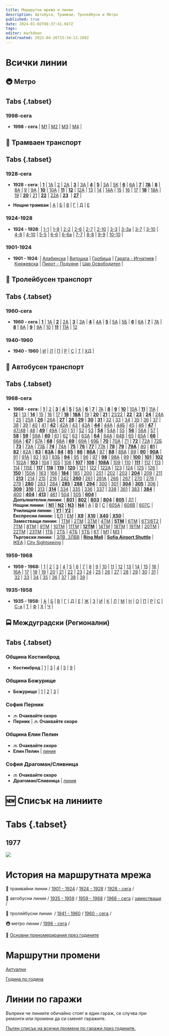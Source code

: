 ```yaml
---
title: Маршрутна мрежа и линии
description: Автобуси, Трамваи, Тролейбуси и Метро
published: true
date: 2024-01-02T08:37:41.047Z
tags: 
editor: markdown
dateCreated: 2022-04-26T15:34:13.268Z
---
```


# Всички линии

## 🚇 Метро

## Tabs  {.tabset}

###  1998-сега

-   **1998 - сега** | [M1](/bg/sofia-metro/line-1) | [M2](/bg/sofia-metro/line-2) | [M3](/bg/sofia-metro/line-3) | [M4](/bg/sofia-metro/line-4) |

## 🚋 Трамваен транспорт

## Tabs  {.tabset}

###  1928-сега

-   **1928 - сега**: | [**1**](/bg/public-transport/tram-routes-1928-sega/1) | [1А](/bg/public-transport/tram-routes-1928-sega/1A) | [2](/bg/public-transport/tram-routes-1928-sega/2) | [2А](/bg/public-transport/tram-routes-1928-sega/2A) | [**3**](/bg/public-transport/tram-routes-1928-sega/3) | [3А](/bg/public-transport/tram-routes-1928-sega/3A) | [**4**](/bg/public-transport/tram-routes-1928-sega/4) | [**5**](/bg/public-transport/tram-routes-1928-sega/5) | [5А](/bg/public-transport/tram-routes-1928-sega/5A) | [5K](/bg/public-transport/tram-routes-1928-sega/5K) | [**6**](/bg/public-transport/tram-routes-1928-sega/6) | [6А](/bg/public-transport/tram-routes-1928-sega/6A) | [**7**](/bg/public-transport/tram-routes-1928-sega/7) | [**7А**](/bg/public-transport/tram-routes-1928-sega/7A) | [**8**](/bg/public-transport/tram-routes-1928-sega/8) | [8А](/bg/public-transport/tram-routes-1928-sega/8A) | [9](/bg/public-transport/tram-routes-1928-sega/9) | [9А](/bg/public-transport/tram-routes-1928-sega/9A) | [**10**](/bg/public-transport/tram-routes-1928-sega/10) | [10А](/bg/public-transport/tram-routes-1928-sega/10A) | [**11**](/bg/public-transport/tram-routes-1928-sega/11) | [**12**](/bg/public-transport/tram-routes-1928-sega/12) | [12А](/bg/public-transport/tram-routes-1928-sega/12A) | [13](/bg/public-transport/tram-routes-1928-sega/13) | [14](/bg/public-transport/tram-routes-1928-sega/14) | [14А](/bg/public-transport/tram-routes-1928-sega/14A) | [15](/bg/public-transport/tram-routes-1928-sega/15) | [16](/bg/public-transport/tram-routes-1928-sega/16) | [17](/bg/public-transport/tram-routes-1928-sega/17) | [**18**](/bg/public-transport/tram-routes-1928-sega/18) | [18А](/bg/public-transport/tram-routes-1928-sega/18A) | [19](/bg/public-transport/tram-routes-1928-sega/19) | [**20**](/bg/public-transport/tram-routes-1928-sega/20) | [21](/bg/public-transport/tram-routes-1928-sega/21) | [**22**](/bg/public-transport/tram-routes-1928-sega/22) | [22А](/bg/public-transport/tram-routes-1928-sega/22A) | [**23**](/bg/public-transport/tram-routes-1928-sega/23)  | [**27**](/bg/public-transport/tram-routes-1928-sega/27) |

-   **Нощни трамваи** | [A](/bg/public-transport/tram-routes-1928-sega/night-trams) | [Б](/bg/public-transport/tram-routes-1928-sega/night-trams) | [В](/bg/public-transport/tram-routes-1928-sega/night-trams) | [Г](/bg/public-transport/tram-routes-1928-sega/night-trams) | [Д](/bg/public-transport/tram-routes-1928-sega/night-trams) | [Е](/bg/public-transport/tram-routes-1928-sega/night-trams) 

###  1924-1928
-   **1924 - 1928**: | [1-1](/bg/public-transport/tram-routes-1924-1928/1-1) | [1-9](/bg/public-transport/tram-routes-1924-1928/1-9) | [2-2](/bg/public-transport/tram-routes-1924-1928/2-2) | [2-6](/bg/public-transport/tram-routes-1924-1928/2-6) | [2-7](/bg/public-transport/tram-routes-1924-1928/2-7) | [2-10](/bg/public-transport/tram-routes-1924-1928/2-10) | [3-3](/bg/public-transport/tram-routes-1924-1928/3-3) | [3-3а](/bg/public-transport/tram-routes-1924-1928/3-3A) | [3-7](/bg/public-transport/tram-routes-1924-1928/3-7) | [3-10](/bg/public-transport/tram-routes-1924-1928/3-10) | [4-8](/bg/public-transport/tram-routes-1924-1928/4-8) | [4-10](/bg/public-transport/tram-routes-1924-1928/4-10) | [5-5](/bg/public-transport/tram-routes-1924-1928/5-5) | [6-6](/bg/public-transport/tram-routes-1924-1928/6-6) | [6-6а](/bg/public-transport/tram-routes-1924-1928/6-6A) | [7-7](/bg/public-transport/tram-routes-1924-1928/7-7) | [8-8](/bg/public-transport/tram-routes-1924-1928/8-8) | [9-9](/bg/public-transport/tram-routes-1924-1928/9-9) | [10-10](/bg/public-transport/tram-routes-1924-1928/10-10) |


###  1901-1924
-   **1901 - 1924**: | [Алабинска](/bg/public-transport/tram-routes-1901-1924/Alabinska) | [Витошка](/bg/public-transport/tram-routes-1901-1924/Vitoshka) | [Гробища](/bg/public-transport/tram-routes-1901-1924/Grobishta) | [Гарата - Игнатиев](/bg/public-transport/tram-routes-1901-1924/Garata-Igantiev) | [Княжевска](/bg/public-transport/tram-routes-1901-1924/Kniajevska) | [Пирот - Подуяне](/bg/public-transport/tram-routes-1901-1924/Pirot-Poduiane) | [Цар Освободител](/bg/public-transport/tram-routes-1901-1924/Tsar-Osvoboditel) |

## 🚎 Тролейбусен транспорт

## Tabs  {.tabset}

###  1960-сега

-   **1960 - сега** | [**1**](/bg/public-transport/trolleybus-routes-1960-sega/1) | [1А](/bg/public-transport/trolleybus-routes-1960-sega/1A) | [**2**](/bg/public-transport/trolleybus-routes-1960-sega/2) | [2А](/bg/public-transport/trolleybus-routes-1960-sega/2A) | [**3**](/bg/public-transport/trolleybus-routes-1960-sega/3) | [3А](/bg/public-transport/trolleybus-routes-1960-sega/3A) | [**4**](/bg/public-transport/trolleybus-routes-1960-sega/4) | [4А](/bg/public-transport/trolleybus-routes-1960-sega/4A) | [**5**](/bg/public-transport/trolleybus-routes-1960-sega/5) | [5A](/bg/public-transport/trolleybus-routes-1960-sega/5A) | [5Б](/bg/public-transport/trolleybus-routes-1960-sega/5%D0%91) | [**6**](/bg/public-transport/trolleybus-routes-1960-sega/6) | [6А](/bg/public-transport/trolleybus-routes-1960-sega/6A) | [**7**](/bg/public-transport/trolleybus-routes-1960-sega/7) | [7А](/bg/public-transport/trolleybus-routes-1960-sega/7A) | [**8**](/bg/public-transport/trolleybus-routes-1960-sega/8) | [8А](/bg/public-transport/trolleybus-routes-1960-sega/8A) | [**9**](/bg/public-transport/trolleybus-routes-1960-sega/9) | [9А](/bg/public-transport/trolleybus-routes-1960-sega/9A) | [10](/bg/public-transport/trolleybus-routes-1960-sega/10) | [**11**](/bg/public-transport/trolleybus-routes-1960-sega/11) | [11А](/bg/public-transport/trolleybus-routes-1960-sega/11A) | [12](/bg/public-transport/trolleybus-routes-1960-sega/12)

    

###  1940-1960

-   **1940 - 1960** | [И](/bg/public-transport/trolleybus-routes-1941-1960/%D0%98) | [Л](/bg/public-transport/trolleybus-routes-1941-1960/%D0%9B) | [П](/bg/public-transport/trolleybus-routes-1941-1960/%D0%9F) | [Р](/bg/public-transport/trolleybus-routes-1941-1960/%D0%A0) | [С](/bg/public-transport/trolleybus-routes-1941-1960/%D0%A1) | [Т](/bg/public-transport/trolleybus-routes-1941-1960/%D0%A2) | [ХД](/bg/public-transport/trolleybus-routes-1941-1960/%D0%A5%D0%94) |

    
## 🚌 Автобусен транспорт

## Tabs  {.tabset}

###  1968-сега
-   **1968 - сега:** | [**1**](/bg/public-transport/bus-routes-1968-sega/1) | [2](/bg/public-transport/bus-routes-1968-sega/2) | [**3**](/bg/public-transport/bus-routes-1968-sega/3) | [**4**](/bg/public-transport/bus-routes-1968-sega/4) | [**5**](/bg/public-transport/bus-routes-1968-sega/5) | [5А](/bg/public-transport/bus-routes-1968-sega/5A) | [**6**](/bg/public-transport/bus-routes-1968-sega/6) | [**7**](/bg/public-transport/bus-routes-1968-sega/7) | [7А](/bg/public-transport/bus-routes-1968-sega/7A) | [**8**](/bg/public-transport/bus-routes-1968-sega/8) | [**9**](/bg/public-transport/bus-routes-1968-sega/9) | [**10**](/bg/public-transport/bus-routes-1968-sega/10) | [10A](/bg/public-transport/bus-routes-1968-sega/10A) | [**11**](/bg/public-transport/bus-routes-1968-sega/11) | [11А](/bg/public-transport/bus-routes-1968-sega/11A) | [**12**](/bg/public-transport/bus-routes-1968-sega/12) | [13](/bg/public-transport/bus-routes-1968-sega/13) | [**14**](/bg/public-transport/bus-routes-1968-sega/14) | [15](/bg/public-transport/bus-routes-1968-sega/15) | [16](/bg/public-transport/bus-routes-1968-sega/16) | [17](/bg/public-transport/bus-routes-1968-sega/17) | [**18**](/bg/public-transport/bus-routes-1968-sega/18) | [**18А**](/bg/public-transport/bus-routes-1968-sega/18A) | [19](/bg/public-transport/bus-routes-1968-sega/19) | [**20**](/bg/public-transport/bus-routes-1968-sega/20) | [**21**](/bg/public-transport/bus-routes-1968-sega/21) | [21/22](/bg/public-transport/bus-routes-1968-sega/21-22) | [**22**](/bg/public-transport/bus-routes-1968-sega/22) | [**23**](/bg/public-transport/bus-routes-1968-sega/23) | [**24**](/bg/public-transport/bus-routes-1968-sega/24) | [24А](/bg/public-transport/bus-routes-1968-sega/24A) | [25](/bg/public-transport/bus-routes-1968-sega/25) | [25А](/bg/public-transport/bus-routes-1968-sega/25A) | [**26**](/bg/public-transport/bus-routes-1968-sega/26) | [26А](/bg/public-transport/bus-routes-1968-sega/26A) | [**27**](/bg/public-transport/bus-routes-1968-sega/27) | [**28**](/bg/public-transport/bus-routes-1968-sega/28) | [**29**](/bg/public-transport/bus-routes-1968-sega/29) | [**30**](/bg/public-transport/bus-routes-1968-sega/30) | [**31**](/bg/public-transport/bus-routes-1968-sega/31) | [32](/bg/public-transport/bus-routes-1968-sega/32) | [33](/bg/public-transport/bus-routes-1968-sega/33) | [34](/bg/public-transport/bus-routes-1968-sega/34) | [35](/bg/public-transport/bus-routes-1968-sega/35) | [36](/bg/public-transport/bus-routes-1968-sega/36) | [37](/bg/public-transport/bus-routes-1968-sega/37) | [38](/bg/public-transport/bus-routes-1968-sega/38) | [39](/bg/public-transport/bus-routes-1968-sega/39) | [40](/bg/public-transport/bus-routes-1968-sega/40) | [41](/bg/public-transport/bus-routes-1968-sega/41) | [**42**](/bg/public-transport/bus-routes-1968-sega/42) | [42А](/bg/public-transport/bus-routes-1968-sega/42A) | [43](/bg/public-transport/bus-routes-1968-sega/43) | [43А](/bg/public-transport/bus-routes-1968-sega/43A) | [**44**](/bg/public-transport/bus-routes-1968-sega/44) | [44А](/bg/public-transport/bus-routes-1968-sega/44A) | [44Б](/bg/public-transport/bus-routes-1968-sega/44%D0%91) | [45](/bg/public-transport/bus-routes-1968-sega/45) | [46](/bg/public-transport/bus-routes-1968-sega/46) | [**47**](/bg/public-transport/bus-routes-1968-sega/47) | [47/48](/bg/public-transport/bus-routes-1968-sega/47-48) | [48](/bg/public-transport/bus-routes-1968-sega/48) | [**49**](/bg/public-transport/bus-routes-1968-sega/49) | [49А](/bg/public-transport/bus-routes-1968-sega/49A) | [50](/bg/public-transport/bus-routes-1968-sega/50) | [51](/bg/public-transport/bus-routes-1968-sega/51) | [52](/bg/public-transport/bus-routes-1968-sega/52) | [53](/bg/public-transport/bus-routes-1968-sega/53) | [**54**](/bg/public-transport/bus-routes-1968-sega/54) | [54А](/bg/public-transport/bus-routes-1968-sega/54A) | [55](/bg/public-transport/bus-routes-1968-sega/55) | [**56**](/bg/public-transport/bus-routes-1968-sega/56) | [56А](/bg/public-transport/bus-routes-1968-sega/56A) | [57](/bg/public-transport/bus-routes-1968-sega/57) | [**58**](/bg/public-transport/bus-routes-1968-sega/58) | [**59**](/bg/public-transport/bus-routes-1968-sega/59) | [59А](/bg/public-transport/bus-routes-1968-sega/59A) | [**60**](/bg/public-transport/bus-routes-1968-sega/60) | [61](/bg/public-transport/bus-routes-1968-sega/61) | [62](/bg/public-transport/bus-routes-1968-sega/62) | [63](/bg/public-transport/bus-routes-1968-sega/63) | [63А](/bg/public-transport/bus-routes-1968-sega/63A) | [**64**](/bg/public-transport/bus-routes-1968-sega/64) | [64А](/bg/public-transport/bus-routes-1968-sega/64A) | [64В](/bg/public-transport/bus-routes-1968-sega/64%D0%92) | [65](/bg/public-transport/bus-routes-1968-sega/65) | [65А](/bg/public-transport/bus-routes-1968-sega/65A) | [**66**](/bg/public-transport/bus-routes-1968-sega/66) | [66А](/bg/public-transport/bus-routes-1968-sega/66A) | [**67**](/bg/public-transport/bus-routes-1968-sega/67) | [67А](/bg/public-transport/bus-routes-1968-sega/67A) | [**68**](/bg/public-transport/bus-routes-1968-sega/68) | [68А](/bg/public-transport/bus-routes-1968-sega/68A) | [**69**](/bg/public-transport/bus-routes-1968-sega/69) | [69А](/bg/public-transport/bus-routes-1968-sega/69A) | [69Б](/bg/public-transport/bus-routes-1968-sega/69%D0%91) | [**70**](/bg/public-transport/bus-routes-1968-sega/70) | [70А](/bg/public-transport/bus-routes-1968-sega/70A) | [71](/bg/public-transport/bus-routes-1968-sega/71) | [**72**](/bg/public-transport/bus-routes-1968-sega/72) | [72А](/bg/public-transport/bus-routes-1968-sega/72A) | [72Б](/bg/public-transport/bus-routes-1968-sega/72%D0%91) | [**73**](/bg/public-transport/bus-routes-1968-sega/73) | [73А](/bg/public-transport/bus-routes-1968-sega/73A) | [73Б](/bg/public-transport/bus-routes-1968-sega/73%D0%91) | [**74**](/bg/public-transport/bus-routes-1968-sega/74) | [74А](/bg/public-transport/bus-routes-1968-sega/74A) | [**75**](/bg/public-transport/bus-routes-1968-sega/75) | [**76**](/bg/public-transport/bus-routes-1968-sega/76) | [**77**](/bg/public-transport/bus-routes-1968-sega/77) | [77А](/bg/public-transport/bus-routes-1968-sega/77A) | [**78**](/bg/public-transport/bus-routes-1968-sega/78) | [**79**](/bg/public-transport/bus-routes-1968-sega/79) | [**79А**](/bg/public-transport/bus-routes-1968-sega/79A) | [80](/bg/public-transport/bus-routes-1968-sega/80) | [**81**](/bg/public-transport/bus-routes-1968-sega/81) | [**82**](/bg/public-transport/bus-routes-1968-sega/82) | [82A](/bg/public-transport/bus-routes-1968-sega/82A) | [**83**](/bg/public-transport/bus-routes-1968-sega/83) | [**83А**](/bg/public-transport/bus-routes-1968-sega/83A) | [**84**](/bg/public-transport/bus-routes-1968-sega/84) | [**85**](/bg/public-transport/bus-routes-1968-sega/85) | [**86**](/bg/public-transport/bus-routes-1968-sega/86) | [**86А**](/bg/public-transport/bus-routes-1968-sega/86A) | [87](/bg/public-transport/bus-routes-1968-sega/87) | [**88**](/bg/public-transport/bus-routes-1968-sega/88) | [88А](/bg/public-transport/bus-routes-1968-sega/88A) | [89](/bg/public-transport/bus-routes-1968-sega/89) | [**90**](/bg/public-transport/bus-routes-1968-sega/90) | [**90А**](/bg/public-transport/bus-routes-1968-sega/90A) | [91](/bg/public-transport/bus-routes-1968-sega/91) | [91А](/bg/public-transport/bus-routes-1968-sega/91A) | [92](/bg/public-transport/bus-routes-1968-sega/92) | [93](/bg/public-transport/bus-routes-1968-sega/93) | [93Б](/bg/public-transport/bus-routes-1968-sega/93%D0%91) | [**94**](/bg/public-transport/bus-routes-1968-sega/94) | [95](/bg/public-transport/bus-routes-1968-sega/95) | [96](/bg/public-transport/bus-routes-1968-sega/96) | [97](/bg/public-transport/bus-routes-1968-sega/97) | [**98**](/bg/public-transport/bus-routes-1968-sega/98) | [98А](/bg/public-transport/bus-routes-1968-sega/98%D0%90) | [99](/bg/public-transport/bus-routes-1968-sega/99) | [**100**](/bg/public-transport/bus-routes-1968-sega/100) | [**101**](/bg/public-transport/bus-routes-1968-sega/101) | [**102**](/bg/public-transport/bus-routes-1968-sega/102) | [102А](/bg/public-transport/bus-routes-1968-sega/102A) | [**103**](/bg/public-transport/bus-routes-1968-sega/103) | [104](/bg/public-transport/bus-routes-1968-sega/104) | [105](/bg/public-transport/bus-routes-1968-sega/105) | [106](/bg/public-transport/bus-routes-1968-sega/106) | [**107**](/bg/public-transport/bus-routes-1968-sega/107) | [**108**](/bg/public-transport/bus-routes-1968-sega/108) | [**108А**](/bg/public-transport/bus-routes-1968-sega/108A) | [109](/bg/public-transport/bus-routes-1968-sega/109) | [110](/bg/public-transport/bus-routes-1968-sega/110) | [**111**](/bg/public-transport/bus-routes-1968-sega/111) | [112](/bg/public-transport/bus-routes-1968-sega/112) | [113](/bg/public-transport/bus-routes-1968-sega/113) | [114](/bg/public-transport/bus-routes-1968-sega/114) | [115Е](/bg/public-transport/bus-routes-1968-sega/115E) | [**117**](/bg/public-transport/bus-routes-1968-sega/117) | [**118**](/bg/public-transport/bus-routes-1968-sega/118) | [**119**](/bg/public-transport/bus-routes-1968-sega/119) | [**120**](/bg/public-transport/bus-routes-1968-sega/120) | [121](/bg/public-transport/bus-routes-1968-sega/121) | [122](/bg/public-transport/bus-routes-1968-sega/122) | [122А](/bg/public-transport/bus-routes-1968-sega/122A) | [123](/bg/public-transport/bus-routes-1968-sega/123) | [124](/bg/public-transport/bus-routes-1968-sega/124) | [125](/bg/public-transport/bus-routes-1968-sega/125) | [126](/bg/public-transport/bus-routes-1968-sega/126) | [**150**](/bg/public-transport/bus-routes-1968-sega/150) | [150А](/bg/public-transport/bus-routes-1968-sega/150A) | [163](/bg/public-transport/bus-routes-1968-sega/163) | [166](/bg/public-transport/bus-routes-1968-sega/166) | [**184**](/bg/public-transport/bus-routes-1968-sega/184) | [185](/bg/public-transport/bus-routes-1968-sega/185) | [200](/bg/public-transport/bus-routes-1968-sega/200) | [201](/bg/public-transport/bus-routes-1968-sega/201) | [202](/bg/public-transport/bus-routes-1968-sega/202) | [203](/bg/public-transport/bus-routes-1968-sega/203) | [**204**](/bg/public-transport/bus-routes-1968-sega/204) | [209](/bg/public-transport/bus-routes-1968-sega/209) | [211](/bg/public-transport/bus-routes-1968-sega/211) | [**213**](/bg/public-transport/bus-routes-1968-sega/213) | [214](/bg/public-transport/bus-routes-1968-sega/214) | [215](/bg/public-transport/bus-routes-1968-sega/215) | [216](/bg/public-transport/bus-routes-1968-sega/216) | [242](/bg/public-transport/bus-routes-1968-sega/242) | [**260**](/bg/public-transport/bus-routes-1968-sega/260) | [261](/bg/public-transport/bus-routes-1968-sega/261) | [261А](/bg/public-transport/bus-routes-1968-sega/261A) | [266](/bg/public-transport/bus-routes-1968-sega/266) | [267](/bg/public-transport/bus-routes-1968-sega/267) | [270](/bg/public-transport/bus-routes-1968-sega/270) | [276](/bg/public-transport/bus-routes-1968-sega/276) | [279](/bg/public-transport/bus-routes-1968-sega/279) | [**280**](/bg/public-transport/bus-routes-1968-sega/280) | [283](/bg/public-transport/bus-routes-1968-sega/283) | [284](/bg/public-transport/bus-routes-1968-sega/284) | [**285**](/bg/public-transport/bus-routes-1968-sega/285) | [**288**](/bg/public-transport/bus-routes-1968-sega/288)  | [**294**](/bg/public-transport/bus-routes-1968-sega/294) | [300](/bg/public-transport/bus-routes-1968-sega/300) | [301](/bg/public-transport/bus-routes-1968-sega/301) | [**304**](/bg/public-transport/bus-routes-1968-sega/304) | [**305**](/bg/public-transport/bus-routes-1968-sega/305) | [306](/bg/public-transport/bus-routes-1968-sega/306) | [**309**](/bg/public-transport/bus-routes-1968-sega/309) | [**310**](/bg/public-transport/bus-routes-1968-sega/310) | [313](/bg/public-transport/bus-routes-1968-sega/313) | [**314**](/bg/public-transport/bus-routes-1968-sega/314) | [334](/bg/public-transport/bus-routes-1968-sega/334) | [335](/bg/public-transport/bus-routes-1968-sega/335) | [336](/bg/public-transport/bus-routes-1968-sega/336) | [337](/bg/public-transport/bus-routes-1968-sega/337) | [338](/bg/public-transport/bus-routes-1968-sega/338) | [361](/bg/public-transport/bus-routes-1968-sega/361) | [383](/bg/public-transport/bus-routes-1968-sega/383) | [**384**](/bg/public-transport/bus-routes-1968-sega/384) | [400](/bg/public-transport/bus-routes-1968-sega/400) | [**404**](/bg/public-transport/bus-routes-1968-sega/404) | [**413**](/bg/public-transport/bus-routes-1968-sega/413) | [461](/bg/public-transport/bus-routes-1968-sega/461) | [504](/bg/public-transport/bus-routes-1968-sega/504) | [505](/bg/public-transport/bus-routes-1968-sega/505) | [**604**](/bg/public-transport/bus-routes-1968-sega/604) |<br> **Допълнителни линии:** | [**801**](/bg/public-transport/bus-routes-1968-sega/801) | [**802**](/bg/public-transport/bus-routes-1968-sega/802) | [**803**](/bg/public-transport/bus-routes-1968-sega/803) | [**804**](/bg/public-transport/bus-routes-1968-sega/804) | [**805**](/bg/public-transport/bus-routes-1968-sega/805) | [Д1](/bg/public-transport/bus-routes-1968-sega/D1) |<br> **Нощни линии:** | [**N1**](/bg/public-transport/bus-routes-1968-sega/N1) | [**N2**](/bg/public-transport/bus-routes-1968-sega/N2) | [**N3**](/bg/public-transport/bus-routes-1968-sega/N3) | [**N4**](/bg/public-transport/bus-routes-1968-sega/N4) | [А](/bg/public-transport/bus-routes-1968-sega/A) | [В](/bg/public-transport/bus-routes-1968-sega/B) | [С](/bg/public-transport/bus-routes-1968-sega/C) | [605А](/bg/public-transport/bus-routes-1968-sega/605A) | [606В](/bg/public-transport/bus-routes-1968-sega/606B) | [607С](/bg/public-transport/bus-routes-1968-sega/607C) | <br> **Училищни линии:** | [**У1**](/bg/public-transport/bus-routes-1968-sega/Y1) |  [**У2**](/bg/public-transport/bus-routes-1968-sega/Y2) |<br> **Експресни линии:** | [ЕЛ](/bg/public-transport/bus-routes-1968-sega/EL) | [ЕМ](/bg/public-transport/bus-routes-1968-sega/EM) | [**X9**](/bg/public-transport/bus-routes-1968-sega/X9) | [**X10**](/bg/public-transport/bus-routes-1968-sega/X10) | [**X40**](/bg/public-transport/bus-routes-1968-sega/X40) | [**X50**](/bg/public-transport/bus-routes-1968-sega/X50) | <br> **Заместващи линии:** | [1TM](/bg/public-transport/bus-routes-1968-sega/1TM) | [2TM](/bg/public-transport/bus-routes-1968-sega/2TM) | [3TM](/bg/public-transport/bus-routes-1968-sega/3TM) | [4TM](/bg/public-transport/bus-routes-1968-sega/4TM) | [**5TM**](/bg/public-transport/bus-routes-1968-sega/5TM) | [6TM](/bg/public-transport/bus-routes-1968-sega/6TM) | [6T1/6T2](/bg/public-transport/bus-routes-1968-sega/6T1-6T2) | [7TM](/bg/public-transport/bus-routes-1968-sega/7TM) | [8TM](/bg/public-transport/bus-routes-1968-sega/8TM) | [9TM](/bg/public-transport/bus-routes-1968-sega/9TM) | [10TM](/bg/public-transport/bus-routes-1968-sega/10TM) | [11TM](/bg/public-transport/bus-routes-1968-sega/11TM) | [**12TM**](/bg/public-transport/bus-routes-1968-sega/12TM) | [14TM](/bg/public-transport/bus-routes-1968-sega/14TM) | [18TM](/bg/public-transport/bus-routes-1968-sega/18TM) | [19TM](/bg/public-transport/bus-routes-1968-sega/19TM) | [20TM](/bg/public-transport/bus-routes-1968-sega/20TM) | [22TM](/bg/public-transport/bus-routes-1968-sega/22TM) | [23TM](/bg/public-transport/bus-routes-1968-sega/23TM) | [1ТБ](/bg/public-transport/bus-routes-1968-sega/1ТБ) | [2ТБ](/bg/public-transport/bus-routes-1968-sega/2ТБ) | [4ТБ](/bg/public-transport/bus-routes-1968-sega/4ТБ) | [5ТБ](/bg/public-transport/bus-routes-1968-sega/5ТБ) | [6Т](/bg/public-transport/bus-routes-1968-sega/6Т) | [M1](/bg/public-transport/bus-routes-1968-sega/M1) | [M3](/bg/public-transport/bus-routes-1968-sega/M1) | <br> **Търговски линии:** | [ЗЛВ, ЗЛВВ](/bg/public-transport/bus-routes-1968-sega/ZLV) | [**Ring Mall**](/bg/public-transport/bus-routes-1968-sega/ring-mall)  | [**Sofia Airport Shuttle**](/bg/public-transport/bus-routes-1968-sega/sofia-airport-shuttle)  | [IKEA](/bg/public-transport/bus-routes-1968-sega/ikea)  | [City Sightseeing](/bg/public-transport/bus-routes-1968-sega/city-sightseeing)  |

###  1959-1968   
-   **1959 - 1968:** | [1](/bg/public-transport/bus-routes-1959-1968/1) | [2](/bg/public-transport/bus-routes-1959-1968/2) | [3](/bg/public-transport/bus-routes-1959-1968/3) | [4](/bg/public-transport/bus-routes-1959-1968/4) | [5](/bg/public-transport/bus-routes-1959-1968/5) | [6](/bg/public-transport/bus-routes-1959-1968/6) | [7](/bg/public-transport/bus-routes-1959-1968/7) | [8](/bg/public-transport/bus-routes-1959-1968/8) | [9](/bg/public-transport/bus-routes-1959-1968/9) | [10](/bg/public-transport/bus-routes-1959-1968/10) | [11](/bg/public-transport/bus-routes-1959-1968/11) | [12](/bg/public-transport/bus-routes-1959-1968/12) | [13](/bg/public-transport/bus-routes-1959-1968/13) | [14](/bg/public-transport/bus-routes-1959-1968/14) | [15](/bg/public-transport/bus-routes-1959-1968/15) | [16](/bg/public-transport/bus-routes-1959-1968/16) | [16А](/bg/public-transport/bus-routes-1959-1968/16A) | [17](/bg/public-transport/bus-routes-1959-1968/17) | [18](/bg/public-transport/bus-routes-1959-1968/18) | [19](/bg/public-transport/bus-routes-1959-1968/19) | [20](/bg/public-transport/bus-routes-1959-1968/20) | [21](/bg/public-transport/bus-routes-1959-1968/21) | [22](/bg/public-transport/bus-routes-1959-1968/22) | [23](/bg/public-transport/bus-routes-1959-1968/23) | [24](/bg/public-transport/bus-routes-1959-1968/24) | [25](/bg/public-transport/bus-routes-1959-1968/25) | [26](/bg/public-transport/bus-routes-1959-1968/26) | [27](/bg/public-transport/bus-routes-1959-1968/27) | [28](/bg/public-transport/bus-routes-1959-1968/28) | [29](/bg/public-transport/bus-routes-1959-1968/29) | [30](/bg/public-transport/bus-routes-1959-1968/30) | [31](/bg/public-transport/bus-routes-1959-1968/31) | [32](/bg/public-transport/bus-routes-1959-1968/32) | [33](/bg/public-transport/bus-routes-1959-1968/33) | [34](/bg/public-transport/bus-routes-1959-1968/34) | [35](/bg/public-transport/bus-routes-1959-1968/35) | [36](/bg/public-transport/bus-routes-1959-1968/36) | [37](/bg/public-transport/bus-routes-1959-1968/37) | [38](/bg/public-transport/bus-routes-1959-1968/38) | [39](/bg/public-transport/bus-routes-1959-1968/39) |
  
###  1935-1958  
-   **1935 - 1958:** | [А](/bg/public-transport/bus-routes-1935-1959/%D0%90) | [Б](/bg/public-transport/bus-routes-1935-1959/%D0%91) | [В](/bg/public-transport/bus-routes-1935-1959/%D0%92) | [Г](/bg/public-transport/bus-routes-1935-1959/%D0%93) | [Д](/bg/public-transport/bus-routes-1935-1959/%D0%94) | [Е](/bg/public-transport/bus-routes-1935-1959/%D0%95) | [Ж](/bg/public-transport/bus-routes-1935-1959/%D0%96) | [З](/bg/public-transport/bus-routes-1935-1959/%D0%97) | [И](/bg/public-transport/bus-routes-1935-1959/%D0%98) | [К](/bg/public-transport/bus-routes-1935-1959/%D0%9A) | [Л](/bg/public-transport/bus-routes-1935-1959/%D0%9B) | [М](/bg/public-transport/bus-routes-1935-1959/%D0%9C) | [Н](/bg/public-transport/bus-routes-1935-1959/%D0%9D) | [О](/bg/public-transport/bus-routes-1935-1959/%D0%9E) | [П](/bg/public-transport/bus-routes-1935-1959/%D0%9F) | [Р](/bg/public-transport/bus-routes-1935-1959/%D0%A0) | [С](/bg/public-transport/bus-routes-1935-1959/%D0%A1) | [С-а](/bg/public-transport/bus-routes-1935-1959/%D0%A1-%D0%B0) | [Т](/bg/public-transport/bus-routes-1935-1959/%D0%A2) | [Ф](/bg/public-transport/bus-routes-1935-1959/%D0%A4) | [Х](/bg/public-transport/bus-routes-1935-1959/%D0%A5) | [Ч](/bg/public-transport/bus-routes-1935-1959/%D0%A7) |
    

## 🚍 Междуградски (Регионални)

## Tabs  {.tabset}

###  Община Костинброд 

-   **Костинброд** | [1](/bg/public-transport/kostinbrod) | [3](/bg/public-transport/kostinbrod) | [4](/bg/public-transport/kostinbrod) | [5](/bg/public-transport/kostinbrod) | [9](/bg/public-transport/kostinbrod) |

### Община Божурище 
-   **Божурище** | [1](/bg/public-transport/bozhurishte) | [2](/bg/public-transport/bozhurishte) | [3](/bg/public-transport/bozhurishte) |


### София Перник
- 🔜 **Очаквайте скоро**
-   **Перник** |  🔜 **Очаквайте скоро**

### Община Елин Пелин 
- 🔜 **Очаквайте скоро**
- **Елин Пелин** | [линия](/bg/public-transport/elin-pelin)
### София Драгоман/Сливница
- 🔜 **Очаквайте скоро**
-   **Драгоман/Сливница** | [линия](/bg/public-transport/dragoman)


# 🆕 Списък на линиите
# Tabs {.tabset}
## 1977
<img src="https://drive.google.com/uc?id=1OnRZRbQgCcbO9poeOoQ96WjrxIXCh-Ha">


# История на маршрутната мрежа

🚋 трамвайни линии / [1901 - 1924](/bg/public-transport/tram-routes-1901-1924) / [1924 - 1928](/bg/public-transport/tram-routes-1924-1928) / [1928 - сега](/bg/public-transport/tram-routes-1928-sega) /

🚌 автобусни линии / [1935 - 1959](/bg/public-transport/bus-routes-1935-1959) / [1959 - 1968](/bg/public-transport/bus-routes-1959-1968) / [1968 - сега](/bg/public-transport/bus-routes-1968-sega) / [заместващи](/bg/public-transport/bus-routes-replacement-services) /

🚎 тролейбусни линии  / [1941 - 1960](/bg/public-transport/trolleybus-routes-1941-1960) / [1960 - сега](/bg/public-transport/trolleybus-routes-1960-sega) /

🚇 метро линии / [1998 - сега](/bg/public-transport/metro-routes) /

🔢 [Основни преномерирания през годините](/bg/public-transport/line-renumbering)

# Маршрутни промени

[Актуални](/bg/public-transport/route-changes)

[Година по година](/bg/public-transport/route-changes/year-by-year)

# Линии по гаражи

Въпреки че линиите обичайно стоят в един гараж, се случва при ремонти или промени да си сменят гаражите.

[Пълен списък на всички промени по гаражи през годините.](/bg/public-transport/lines-by-garages)